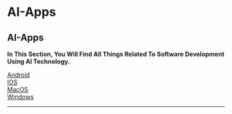 # AI-Apps

## AI-Apps

**In This Section, You Will Find All Things Related To Software Development Using AI Technology.**

[Android](Android.md)  
[IOS](IOS.md)  
[MacOS](MacOS.md)  
[Windows](Windows.md)

---
